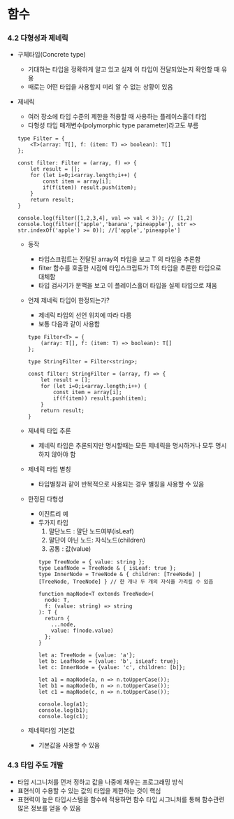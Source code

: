 # 함수
### 4.2 다형성과 제네릭

- 구체타입(Concrete type)
    - 기대하는 타입을 정확하게 알고 있고 실제 이 타입이 전달되었는지 확인할 때 유용
    - 때로는 어떤 타입을 사용할지 미리 알 수 없는 상황이 있음
- 제네릭
    - 여러 장소에 타입 수준의 제한을 적용할 때 사용하는 플레이스홀더 타입
    - 다형성 타입 매개변수(polymorphic type parameter)라고도 부름
    
    ```tsx
    type Filter = {
    	<T>(array: T[], f: (item: T) => boolean): T[]
    };
    
    const filter: Filter = (array, f) => {
    	let result = [];
    	for (let i=0;i<array.length;i++) {
    		const item = array[i];
    		if(f(item)) result.push(item);
    	}
    	return result;
    }
    
    console.log(filter([1,2,3,4], val => val < 3)); // [1,2]
    console.log(filter(['apple','banana','pineapple'], str => str.indexOf('apple') >= 0)); //['apple','pineapple']
    ```
    
    - 동작
        - 타입스크립트는 전달된 array의 타입을 보고 T 의 타입을 추론함
        - filter 함수를 호출한 시점에 타입스크립트가 T의 타입을 추론한 타입으로 대체함
        - 타입 검사기가 문맥을 보고 이 플레이스홀더 타입을 실제 타입으로 채움
    - 언제 제네릭 타입이 한정되는가?
        - 제네릭 타입의 선언 위치에 따라 다름
        - 보통 다음과 같이 사용함
        
        ```tsx
        type Filter<T> = {
        	(array: T[], f: (item: T) => boolean): T[]
        };
        
        type StringFilter = Filter<string>;
        
        const filter: StringFilter = (array, f) => {
        	let result = [];
        	for (let i=0;i<array.length;i++) {
        		const item = array[i];
        		if(f(item)) result.push(item);
        	}
        	return result;
        }
        ```
        
    - 제네릭 타입 추론
        - 제네릭 타입은 추론되지만 명시할때는 모든 제네릭을 명시하거나 모두 명시하지 않아야 함
    - 제네릭 타입 별칭
        - 타입별칭과 같이 반복적으로 사용되는 경우 별칭을 사용할 수 있음
    - 한정된 다형성
        - 이진트리 예
        - 두가지 타입
            1. 말단노드 : 말단 노드여부(isLeaf)
            2. 말단이 아닌 노드: 자식노드(children)
            3. 공통 : 값(value)
            ```tsx
            type TreeNode = { value: string };
            type LeafNode = TreeNode & { isLeaf: true };
            type InnerNode = TreeNode & { children: [TreeNode] | [TreeNode, TreeNode] } // 한 개나 두 개의 자식을 가리킬 수 있음
            
            function mapNode<T extends TreeNode>(
              node: T,
              f: (value: string) => string
            ): T {
              return {
                ...node,
                value: f(node.value)
              };
            }
            
            let a: TreeNode = {value: 'a'};
            let b: LeafNode = {value: 'b', isLeaf: true};
            let c: InnerNode = {value: 'c', children: [b]};

            let a1 = mapNode(a, n => n.toUpperCase());
            let b1 = mapNode(b, n => n.toUpperCase());
            let c1 = mapNode(c, n => n.toUpperCase());

            console.log(a1);
            console.log(b1);
            console.log(c1);
            ```
            
    - 제네릭타입 기본값
        - 기본값을 사용할 수 있음

### 4.3 타입 주도 개발

- 타입 시그니처를 먼저 정하고 값을 나중에 채우는 프로그래밍 방식
- 표현식이 수용할 수 있는 값의 타입을 제한하는 것이 핵심
- 표현력이 높은 타입시스템을 함수에 적용하면 함수 타입 시그니처를 통해 함수관련 많은 정보를 얻을 수 있음
